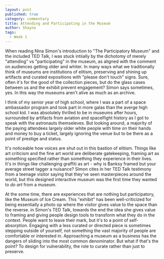 ```yaml
---
layout: post
published: true
category: commentary
title: Attending and Participating in the Museum
author: Shayna
tags:
  - Week 1
---
```


When reading Nina Simon's introduction to "The Participatory Museum" and the included TED Talk, I was stuck intiially by the dichotomy of merely "attending" vs "participating" in the museum, as aligned with the comment on audiences getting older and whiter. In many ways what we traditionally think of museums are institutions of elitism, preserving and shining up artifacts and curated expositions with "please don't touch" signs. Sure, often it's for the good of the collection pieces, but do the glass cases between us and the exhibit prevent engagement? Simon says sometimes, yes. In this way the museums aren't alive as much as an archive.

I think of my senior year of high school, where I was a part of a space ambassador program and took part in more galas than the averge high school kid. I was absolutely thrilled to be in museums after hours, surrounded by artifacts from aviation and spacelfight history as I got to speak with the astronauts themseleves. But looking around, a majority of the paying attendees largely older white people with time on their hands and money to buy a ticket, largely ignoring the venue but to be there as a point of prestige and status. 

It's noticeable how voices are shut out in this bastion of elitism. Things like art criticism and the fine art world are deliberate gatekeeping, framing art as something specified rather than something they experience in their lives. It's in things like challenging graffiti as art - why is Banksy framed but your average street tagger a nuisance? Simon cites in her TED Talk testimony from a teenage visitor saying that they've seen masterpieces around the world, but this designed interactive museum was the first time they wanted to _do art_ from a museum.

At the some time, there are experiences that are nothing but participatory, like the Museum of Ice Cream. This "exhibit" has been well-criticized for being essentially a photo op where the visitor gives value to the space than the reverse. in Simon's TED Talk, towards the end the idea she gives value to framing and giving people design tools to transform what they do in the context. People want to leave their mark, but it's to a point of self-absorption. Engaging with a less curated or directed piece is sometimes stepping outside of yourself, not something the vast majority of people are comfortable or interested in. Approaching a museum as a business has the dangers of sliding into the most common denominator. But what if that's the point? To design for vulnerability, the role to curate rather than just to preserve.
